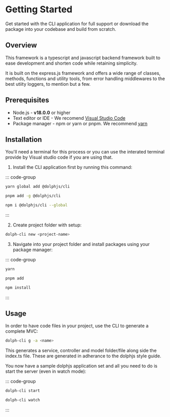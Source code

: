 # Getting Started

Get started with the CLI application for full support or download the package into your codebase and build from scratch.

## Overview

This framework is a typescript and javascript backend framework built to ease development and shorten code while retaining simplicity.

It is built on the express.js framework and offers a wide range of classes, methods, functions and utility tools, from error handling middlewares to the best utiity loggers, to mention but a few.

## Prerequisites

- Node.js - **v18.0.0** or higher
- Text editor or IDE - We recomend [Visual Studio Code](https://code.visualstudio.com)
- Package manager - npm or yarn or pnpm. We recommend [yarn](https://yarnpkg.com/)

## Installation

You'll need a terminal for this process or you can use the interated terminal provide by Visual studio code if you are using that.

1. Install the CLI application first by running this command:

::: code-group

```sh [yarn]
yarn global add @dolphjs/cli
```

```sh [pnpm]
pnpm add -g @dolphjs/cli
```

```sh [npm]
npm i @dolphjs/cli --global
```

:::

2. Create project folder with setup:

```sh
dolph-cli new <project-name>
```

3. Navigate into your project folder and install packages using your package manager:

::: code-group

```sh [yarn]
yarn
```

```sh [pnpm]
pnpm add
```

```sh [npm]
npm install
```

:::

## Usage

In order to have code files in your project, use the CLI to generate a complete MVC:

```sh
dolph-cli g -a <name>
```

This generates a service, controller and model folder/file along side the index.ts file. These are generated in adherance to the dolphjs style guide.

You now have a sample dolphjs application set and all you need to do is start the server (even in watch mode):

::: code-group

```sh [start]
dolph-cli start
```

```sh [watch]
dolph-cli watch
```

:::
